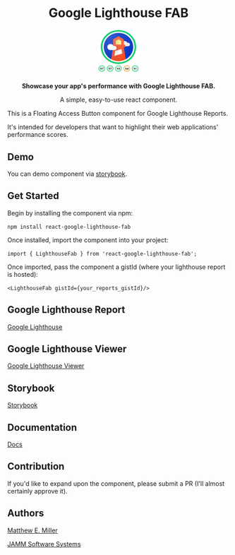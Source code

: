 <h1 style="text-align:center"><b>Google Lighthouse FAB</b></h1>

<div style="margin:20px">
    <img src="./lib/assets/png/lighthouse-fab-screengrab.png" style="display: block;margin-left: auto;margin-right: auto; height:100px;width:100px;" />
</div>

<p style="text-align:center;"><b>Showcase your app's performance with Google Lighthouse FAB.</b></p>

<p style="text-align:center;">A simple, easy-to-use react component.</p>

This is a Floating Access Button component for Google Lighthouse Reports.

It's intended for developers that want to highlight their web applications' performance scores.

## Demo

You can demo component via [storybook](https://competent-goldberg-06ad3c.netlify.app/).

## Get Started

Begin by installing the component via npm:
```
npm install react-google-lighthouse-fab
```
Once installed, import the component into your project:
```
import { LighthouseFab } from 'react-google-lighthouse-fab';
```
Once imported, pass the component a gistId (where your lighthouse report is hosted):
```
<LighthouseFab gistId={your_reports_gistId}/>
```

## Google Lighthouse Report

[Google Lighthouse](https://developers.google.com/web/tools/lighthouse)

## Google Lighthouse Viewer

[Google Lighthouse Viewer](https://googlechrome.github.io/lighthouse/viewer/)

## Storybook

[Storybook](https://storybook.lighthousefab.com/)

## Documentation

[Docs](https://docs.lighthousefab.com/)

## Contribution

If you'd like to expand upon the component, please submit a PR (I'll almost certainly approve it).

## Authors

[Matthew E. Miller](https://www.matthewearlmiller.com) 

[JAMM Software Systems](https://www.jammsoftwaresystems.com)